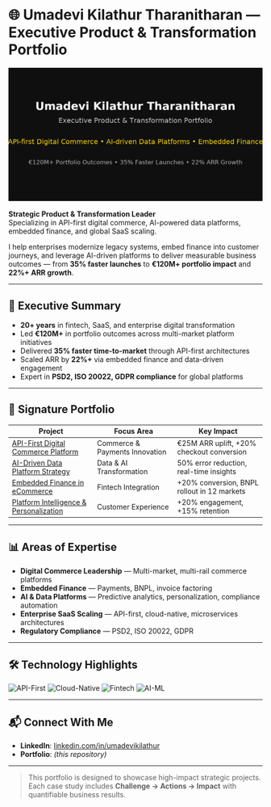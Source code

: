 # 🌐 Umadevi Kilathur Tharanitharan — Executive Product & Transformation Portfolio

![Portfolio Cover](assets/github_repo_cover.png)

**Strategic Product & Transformation Leader**  
Specializing in API-first digital commerce, AI-powered data platforms, embedded finance, and global SaaS scaling.

I help enterprises modernize legacy systems, embed finance into customer journeys, and leverage AI-driven platforms to deliver measurable business outcomes — from **35% faster launches** to **€120M+ portfolio impact** and **22%+ ARR growth**.

---

## 📌 Executive Summary
- **20+ years** in fintech, SaaS, and enterprise digital transformation
- Led **€120M+** in portfolio outcomes across multi-market platform initiatives
- Delivered **35% faster time-to-market** through API-first architectures
- Scaled ARR by **22%+** via embedded finance and data-driven engagement
- Expert in **PSD2, ISO 20022, GDPR compliance** for global platforms

---

## 🚀 Signature Portfolio

| Project | Focus Area | Key Impact |
| ------- | ---------- | ---------- |
| [API-First Digital Commerce Platform](api-first-commerce-platform/README.md) | Commerce & Payments Innovation | €25M ARR uplift, +20% checkout conversion |
| [AI-Driven Data Platform Strategy](ai-data-platform-strategy/README.md) | Data & AI Transformation | 50% error reduction, real-time insights |
| [Embedded Finance in eCommerce](embedded-finance-ecommerce/README.md) | Fintech Integration | +20% conversion, BNPL rollout in 12 markets |
| [Platform Intelligence & Personalization](platform-intelligence/README.md) | Customer Experience | +20% engagement, +15% retention |

---

## 📊 Areas of Expertise
- **Digital Commerce Leadership** — Multi-market, multi-rail commerce platforms
- **Embedded Finance** — Payments, BNPL, invoice factoring
- **AI & Data Platforms** — Predictive analytics, personalization, compliance automation
- **Enterprise SaaS Scaling** — API-first, cloud-native, microservices architectures
- **Regulatory Compliance** — PSD2, ISO 20022, GDPR

---

## 🛠 Technology Highlights
![API-First](https://img.shields.io/badge/API--First-Architecture-blue)
![Cloud-Native](https://img.shields.io/badge/Cloud--Native-Kubernetes-00ADD8)
![Fintech](https://img.shields.io/badge/Fintech-Embedded%20Payments-orange)
![AI-ML](https://img.shields.io/badge/AI%2FML-Predictive%20Analytics-green)

---

## 📬 Connect With Me
- **LinkedIn**: [linkedin.com/in/umadevikilathur](https://linkedin.com/in/umadevikilathur)
- **Portfolio**: *(this repository)*

---

> This portfolio is designed to showcase high-impact strategic projects. Each case study includes **Challenge → Actions → Impact** with quantifiable business results.
